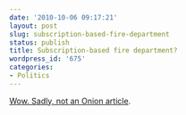 ```yaml
---
date: '2010-10-06 09:17:21'
layout: post
slug: subscription-based-fire-department
status: publish
title: Subscription-based fire department?
wordpress_id: '675'
categories:
- Politics
---
```


[Wow.  Sadly, not an Onion article](http://thinkprogress.org/2010/10/04/county-firefighters-subscription/).
